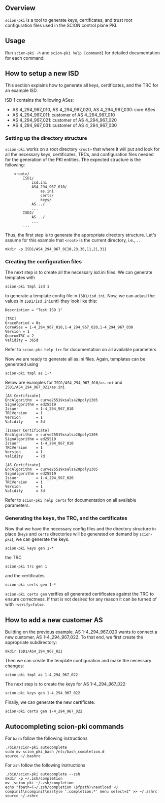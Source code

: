 ## Overview
`scion-pki` is a tool to generate keys, certificates, and trust root configuration files
used in the SCION control plane PKI.

## Usage
Run `scion-pki -h` and `scion-pki help [command]` for detailed documentation for each command.

## How to setup a new ISD
This section explains how to generate all keys, certificates, and the TRC for an example ISD.

ISD 1 contains the following ASes:
* AS 4_294_967_010, AS 4_294_967_020, AS 4_294_967_030: core ASes
* AS 4_294_967_011: customer of AS 4_294_967_010
* AS 4_294_967_021: customer of AS 4_294_967_020
* AS 4_294_967_031: customer of AS 4_294_967_030

### Setting up the directory structure

`scion-pki` works on a root directory `<root>` that where it will put and look for all the 
necessary keys, certificates, TRCs, and configuration files needed for the generation of the PKI 
entities.
The expected structure is the following:
```
    <root>/
        ISD1/
            isd.ini
            AS4_294_967_010/
                as.ini
                certs/
                keys/
            AS.../
            ...
        ISD2/
            AS.../
            ...
        ...
```
Thus, the first step is to generate the appropriate directory structure. Let's assume for this
example that `<root>` is the current directory, i.e., `.`.

`mkdir -p ISD1/AS4_294_967_0{10,20,30,11,21,31}`

### Creating the configuration files

The next step is to create all the necessary isd.ini files. We can generate templates with

`scion-pki tmpl isd 1`

to generate a template config file in `ISD1/isd.ini`. Now, we can adjust the values in 
`ISD1/isd.ini`until they look like this:

```
Description = "Test ISD 1"

[TRC]
GracePeriod = 0s
CoreASes = 1-4_294_967_010,1-4_294_967_020,1-4_294_967_030
Version = 1
QuorumTRC = 2
Validity = 365d
```

Refer to `scion-pki help trc` for documentation on all available parameters.

Now we are ready to generate all as.ini files. Again, templates can be generated using

`scion-pki tmpl as 1-*`

Below are examples for `ISD1/AS4_294_967_010/as.ini` and `ISD1/AS4_294_967_021/as.ini`
```
[AS Certificate]
EncAlgorithm  = curve25519xsalsa20poly1305
SignAlgorithm = ed25519
Issuer        = 1-4_294_967_010
TRCVersion    = 1
Version       = 1
Validity      = 3d

[Issuer Certificate]
EncAlgorithm  = curve25519xsalsa20poly1305
SignAlgorithm = ed25519
Issuer        = 1-4_294_967_010
TRCVersion    = 1
Version       = 1
Validity      = 7d
```

```
[AS Certificate]
EncAlgorithm  = curve25519xsalsa20poly1305
SignAlgorithm = ed25519
Issuer        = 1-4_294_967_020
TRCVersion    = 1
Version       = 1
Validity      = 3d
```

Refer to `scion-pki help certs` for documentation on all available parameters.

### Generating the keys, the TRC, and the certificates

Now that we have the necessary config files and the directory structure in place (`keys` and
`certs` directories will be generated on demand by `scion-pki`), we can generate the keys. 

`scion-pki keys gen 1-*`

the TRC

`scion-pki trc gen 1`

and the certificates

`scion-pki certs gen 1-*`

`scion-pki certs gen` verifies all generated certificates against the TRC to ensure correctness. If
that is not desired for any reason it can be turned of with `-verify=false`.

## How to add a new customer AS

Building on the previous example, AS 1-4_294_967_020 wants to connect a new customer, 
AS 1-4_294_967_022. To that end, we first create the appropriate subdirectory:

`mkdir ISD1/AS4_294_967_022`

Then we can create the template configuration and make the necessary changes:

`scion-pki tmpl as 1-4_294_967_022`

The next step is to create the keys for AS 1-4_294_967_022:

`scion-pki keys gen 1-4_294_967_022`

Finally, we can generate the new certificate:

`scion-pki certs gen 1-4_294_967_022`

## Autocompleting scion-pki commands

For `bash` follow the following instructions

```
./bin/scion-pki autocomplete
sudo mv scion_pki_bash /etc/bash_completion.d
source ~/.bashrc
```

For `zsh` follow the following instructions

```
./bin/scion-pki autocomplete --zsh
mkdir -p ~/.zsh/completion
mv _scion-pki ~/.zsh/completion
echo "fpath=(~/.zsh/completion \$fpath)\nautload -U compinit\ncompinit\nzstyle ':completion:*' menu select=2" >> ~/.zshrc
source ~/.zshrc
```
